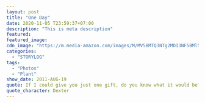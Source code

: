 ```yaml
---
layout: post
title: "One Day"
date: 2020-11-05 T23:59:37+07:00
description: "This is meta description"
featured:
featured_image:
cdn_image: "https://m.media-amazon.com/images/M/MV5BMTQ3NTg2MDI3NF5BMl5BanBnXkFtZTcwMjc5MTA1NA@@._V1_.jpg"
categories:
  - "STORYLOG"
tags:
  - "Photos"
  - "Plant"
show_date: 2011-AUG-19
quote: If I could give you just one gift, do you know what it would be? Confidence. That or a scented candle.
quote_character: Dexter
---
```

